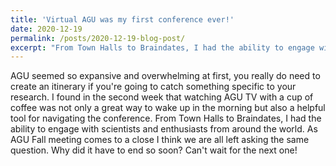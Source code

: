 ```yaml
---
title: 'Virtual AGU was my first conference ever!'
date: 2020-12-19
permalink: /posts/2020-12-19-blog-post/
excerpt: "From Town Halls to Braindates, I had the ability to engage with scientists and enthusiasts from around the world."
---
```


AGU seemed so expansive and overwhelming at first, you really do need to create an itinerary if you're going to catch something specific to your research. I found in the second week that watching AGU TV with a cup of coffee was not only a great way to wake up in the morning but also a helpful tool for navigating the conference. From Town Halls to Braindates, I had the ability to engage with scientists and enthusiasts from around the world. As AGU Fall meeting comes to a close I think we are all left asking the same question. Why did it have to end so soon? Can't wait for the next one!
